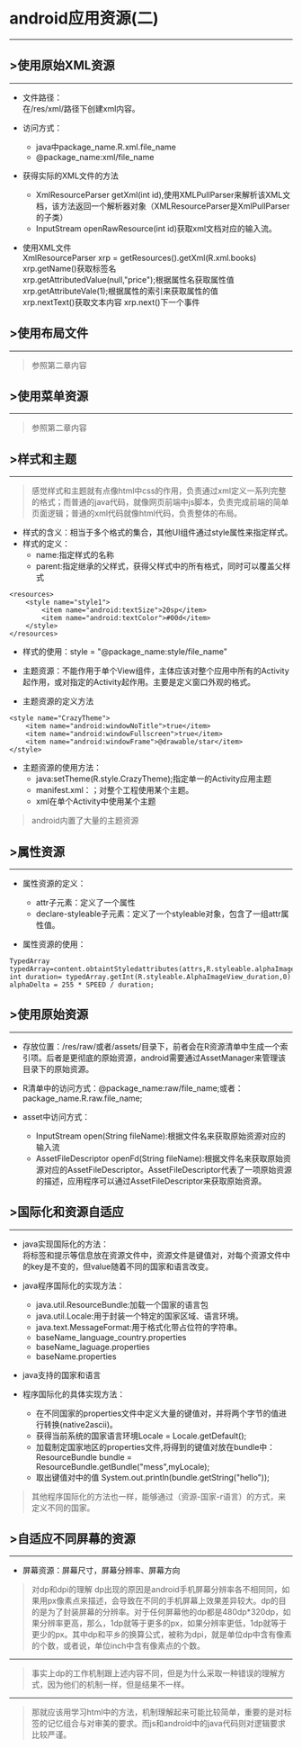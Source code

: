 # android应用资源(二)

-----


## &gt;使用原始XML资源

----

* 文件路径：  
	在/res/xml/路径下创建xml内容。

* 访问方式：
	* java中package_name.R.xml.file_name
	* @package_name:xml/file_name

* 获得实际的XML文件的方法  
	* XmlResourceParser getXml(int id),使用XMLPullParser来解析该XML文档，该方法返回一个解析器对象（XMLResourceParser是XmlPullParser的子类）
	* InputStream openRawResource(int id)获取xml文档对应的输入流。

* 使用XML文件  
	XmlResourceParser xrp = getResources().getXml(R.xml.books)
	xrp.getName()获取标签名  
	xrp.getAttributedValue(null,"price");根据属性名获取属性值  
	xrp.getAttributeVale(1);根据属性的索引来获取属性的值  
	xrp.nextText()获取文本内容
	xrp.next()下一个事件  

## &gt;使用布局文件
----
> 参照第二章内容

## &gt;使用菜单资源

----

> 参照第二章内容

## &gt;样式和主题

----

> 感觉样式和主题就有点像html中css的作用，负责通过xml定义一系列完整的格式；而普通的java代码，就像网页前端中js脚本，负责完成前端的简单页面逻辑；普通的xml代码就像html代码，负责整体的布局。

* 样式的含义：相当于多个格式的集合，其他UI组件通过style属性来指定样式。
* 样式的定义：
	* name:指定样式的名称
	* parent:指定继承的父样式，获得父样式中的所有格式，同时可以覆盖父样式

```
<resources>  
	<style name="style1">  
		<item name="android:textSize">20sp</item>  
		<item name="android:textColor">#00d</item>  
	</style>  
</resources>  
```

* 样式的使用：style = "@package_name:style/file_name"


* 主题资源：不能作用于单个View组件，主体应该对整个应用中所有的Activity起作用，或对指定的Activity起作用。主要是定义窗口外观的格式。

* 主题资源的定义方法

```
<style name="CrazyTheme">
	<item name="android:windowNoTitle">true</item>
	<item name="android:windowFullscreen">true</item>
	<item name="android:windowFrame">@drawable/star</item>
</style>
```
* 主题资源的使用方法：
	* java:setTheme(R.style.CrazyTheme);指定单一的Activity应用主题
	* manifest.xml：<application andorid:theme="@style/CrazyitTheme"></application>；对整个工程使用某个主题。
	* xml在单个Activity中使用某个主题<activity android:theme="@style/CrazyTheme"></activity>

> android内置了大量的主题资源  


## &gt;属性资源

----

* 属性资源的定义：
	* attr子元素：定义了一个属性
	* declare-styleable子元素：定义了一个styleable对象，包含了一组attr属性值。

* 属性资源的使用：
```
TypedArray typedArray=content.obtaintStyledattributes(attrs,R.styleable.alphaImageView);  
int duration= typedArray.getInt(R.styleable.AlphaImageView_duration,0)
alphaDelta = 255 * SPEED / duration;
```

## &gt;使用原始资源

----

* 存放位置：/res/raw/或者/assets/目录下，前者会在R资源清单中生成一个索引项。后者是更彻底的原始资源，android需要通过AssetManager来管理该目录下的原始资源。

* R清单中的访问方式：@package_name:raw/file_name;或者：package_name.R.raw.file_name;
* asset中访问方式：
	* InputStream open(String fileName):根据文件名来获取原始资源对应的输入流
	* AssetFileDescriptor openFd(String fileName):根据文件名来获取原始资源对应的AssetFileDescriptor。AssetFileDescriptor代表了一项原始资源的描述，应用程序可以通过AssetFileDescriptor来获取原始资源。


## &gt;国际化和资源自适应

----

* java实现国际化的方法：  
	将标签和提示等信息放在资源文件中，资源文件是键值对，对每个资源文件中的key是不变的，但value随着不同的国家和语言改变。
* java程序国际化的实现方法：
	* java.util.ResourceBundle:加载一个国家的语言包
	* java.util.Locale:用于封装一个特定的国家区域、语言环境。
	* java.text.MessageFormat:用于格式化带占位符的字符串。
	* baseName_language_country.properties
	* baseName_laguage.properties
	* baseName.properties

* java支持的国家和语言
* 程序国际化的具体实现方法：
	* 在不同国家的properties文件中定义大量的键值对，并将两个字节的值进行转换(native2ascii)。
	* 获得当前系统的国家语言环境Locale = Locale.getDefault();
	* 加载制定国家地区的properties文件,将得到的键值对放在bundle中：  
		ResourceBundle bundle = ResourceBundle.getBundle("mess",myLocale);
	* 取出键值对中的值
		System.out.println(bundle.getString("hello"));
>其他程序国际化的方法也一样，能够通过（资源-国家-r语言）的方式，来定义不同的国家。

## &gt;自适应不同屏幕的资源

----

* 屏幕资源：屏幕尺寸，屏幕分辨率、屏幕方向








> 对dp和dpi的理解
> dp出现的原因是android手机屏幕分辨率各不相同同，如果用px像素点来描述，会导致在不同的手机屏幕上效果差异较大。dp的目的是为了封装屏幕的分辨率。对于任何屏幕他的dp都是480dp*320dp，如果分辨率更高，那么，1dp就等于更多的px，如果分辨率更低，1dp就等于更少的px。其中dp和平乡的换算公式，被称为dpi，就是单位dp中含有像素的个数，或者说，单位inch中含有像素点的个数。

----

> 事实上dp的工作机制跟上述内容不同，但是为什么采取一种错误的理解方式，因为他们的机制一样，但是结果不一样。

----

> 那就应该用学习html中的方法，机制理解起来可能比较简单，重要的是对标签的记忆组合与对审美的要求。而js和android中的java代码则对逻辑要求比较严谨。